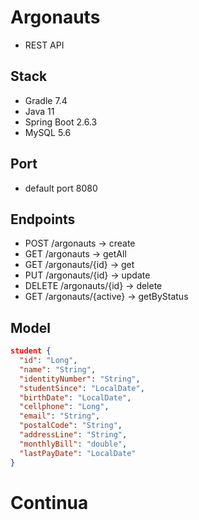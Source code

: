 # Argonauts

- REST API

## Stack

- Gradle 7.4
- Java 11
- Spring Boot 2.6.3
- MySQL 5.6

## Port

- default port 8080

## Endpoints

- POST /argonauts -> create
- GET /argonauts -> getAll
- GET /argonauts/{id} -> get
- PUT /argonauts/{id} -> update
- DELETE /argonauts/{id} -> delete
- GET /argonauts/{active} -> getByStatus

## Model

``` json
student {
  "id": "Long",
  "name": "String",
  "identityNumber": "String",
  "studentSince": "LocalDate",
  "birthDate": "LocalDate",
  "cellphone": "Long",
  "email": "String",  
  "postalCode": "String",
  "addressLine": "String",
  "monthlyBill": "double",
  "lastPayDate": "LocalDate"
}
```

# Continua